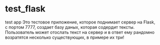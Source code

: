# test_flask
test app
Это тестовое приложение, которое поднимает сервер на Flask, с портом 7777, создает базу даных, которая содердит тексты. Пользователь может отослать текст на сервер и в ответ ему рандомно возратятся несколько существующих, в примере их три!

